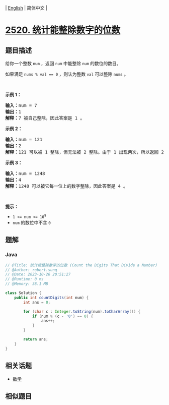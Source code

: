 
| [English](README_EN.md) | 简体中文 |

# [2520. 统计能整除数字的位数](https://leetcode.cn//problems/count-the-digits-that-divide-a-number/)

## 题目描述

<p>给你一个整数 <code>num</code> ，返回 <code>num</code> 中能整除 <code>num</code> 的数位的数目。</p>

<p>如果满足&nbsp;<code>nums % val == 0</code> ，则认为整数 <code>val</code> 可以整除 <code>nums</code> 。</p>

<p>&nbsp;</p>

<p><strong>示例 1：</strong></p>

<pre><strong>输入：</strong>num = 7
<strong>输出：</strong>1
<strong>解释：</strong>7 被自己整除，因此答案是 1 。
</pre>

<p><strong>示例 2：</strong></p>

<pre><strong>输入：</strong>num = 121
<strong>输出：</strong>2
<strong>解释：</strong>121 可以被 1 整除，但无法被 2 整除。由于 1 出现两次，所以返回 2 。
</pre>

<p><strong>示例 3：</strong></p>

<pre><strong>输入：</strong>num = 1248
<strong>输出：</strong>4
<strong>解释：</strong>1248 可以被它每一位上的数字整除，因此答案是 4 。
</pre>

<p>&nbsp;</p>

<p><strong>提示：</strong></p>

<ul>
	<li><code>1 &lt;= num &lt;= 10<sup>9</sup></code></li>
	<li><code>num</code> 的数位中不含 <code>0</code></li>
</ul>


## 题解


### Java

```Java
// @Title: 统计能整除数字的位数 (Count the Digits That Divide a Number)
// @Author: robert.sunq
// @Date: 2023-10-26 20:51:27
// @Runtime: 0 ms
// @Memory: 38.1 MB

class Solution {
    public int countDigits(int num) {
        int ans = 0;

        for (char c : Integer.toString(num).toCharArray()) {
            if (num % (c - '0') == 0) {
                ans++;
            }
        }

        return ans;
    }
}
```



## 相关话题

- [数学](https://leetcode.cn//tag/math)

## 相似题目




